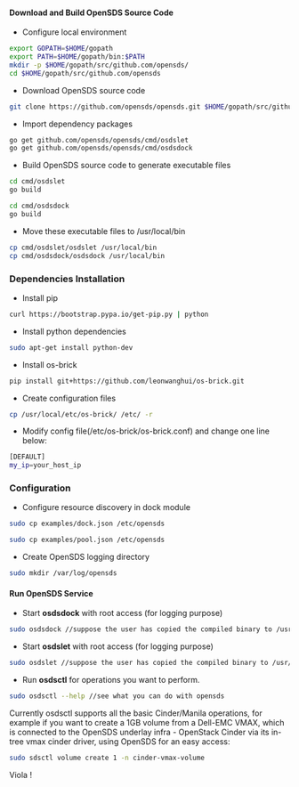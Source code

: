 
#### Download and Build OpenSDS Source Code

* Configure local environment

```sh
export GOPATH=$HOME/gopath
export PATH=$HOME/gopath/bin:$PATH
mkdir -p $HOME/gopath/src/github.com/opensds/
cd $HOME/gopath/src/github.com/opensds
```

* Download OpenSDS source code

```sh
git clone https://github.com/opensds/opensds.git $HOME/gopath/src/github.com/opensds/
```

* Import dependency packages

```sh
go get github.com/opensds/opensds/cmd/osdslet
go get github.com/opensds/opensds/cmd/osdsdock
```

* Build OpenSDS source code to generate executable files

```sh
cd cmd/osdslet
go build

cd cmd/osdsdock
go build
```

* Move these executable files to /usr/local/bin

```sh
cp cmd/osdslet/osdslet /usr/local/bin
cp cmd/osdsdock/osdsdock /usr/local/bin
```

### Dependencies Installation

* Install pip

```sh
curl https://bootstrap.pypa.io/get-pip.py | python
```

* Install python dependencies

```sh
sudo apt-get install python-dev
```

* Install os-brick

```sh
pip install git+https://github.com/leonwanghui/os-brick.git
```

* Create configuration files

```sh
cp /usr/local/etc/os-brick/ /etc/ -r
```

* Modify config file(/etc/os-brick/os-brick.conf) and change one line below:

```sh
[DEFAULT]
my_ip=your_host_ip
```

### Configuration

* Configure resource discovery in dock module

```sh
sudo cp examples/dock.json /etc/opensds
```

```sh
sudo cp examples/pool.json /etc/opensds
```

* Create OpenSDS logging directory

```sh
sudo mkdir /var/log/opensds
```

#### Run OpenSDS Service

* Start **osdsdock** with root access (for logging purpose)

```sh
sudo osdsdock //suppose the user has copied the compiled binary to /usr/local/bin
```

* Start **osdslet** with root access (for logging purpose)

```sh
sudo osdslet //suppose the user has copied the compiled binary to /usr/local/bin
```

* Run **osdsctl** for operations you want to perform. 

```sh
sudo osdsctl --help //see what you can do with opensds
```

Currently osdsctl supports all the basic Cinder/Manila operations, for example if you want to 
create a 1GB volume from a Dell-EMC VMAX, which is connected to the OpenSDS underlay infra - 
OpenStack Cinder via its in-tree vmax cinder driver, using OpenSDS for an easy access:

```sh
sudo sdsctl volume create 1 -n cinder-vmax-volume
```
Viola !

